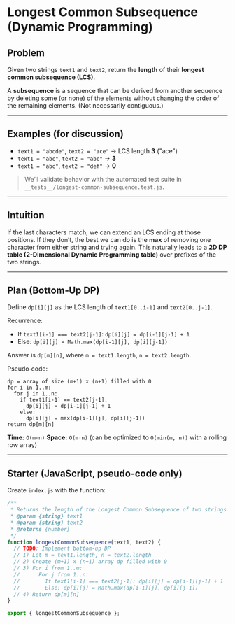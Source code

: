 # Longest Common Subsequence (Dynamic Programming)

## Problem

Given two strings `text1` and `text2`, return the **length** of their **longest common subsequence (LCS)**.

A **subsequence** is a sequence that can be derived from another sequence by deleting some (or none) of the elements without changing the order of the remaining elements. (Not necessarily contiguous.)

---

## Examples (for discussion)

- `text1 = "abcde"`, `text2 = "ace"` → LCS length **3** ("ace")
- `text1 = "abc"`, `text2 = "abc"` → **3**
- `text1 = "abc"`, `text2 = "def"` → **0**

> We’ll validate behavior with the automated test suite in `__tests__/longest-common-subsequence.test.js`.

---

## Intuition

If the last characters match, we can extend an LCS ending at those positions. If they don’t, the best we can do is the **max** of removing one character from either string and trying again. This naturally leads to a **2D DP table (2-Dimensional Dynamic Programming table)** over prefixes of the two strings.

---

## Plan (Bottom‑Up DP)

Define `dp[i][j]` as the LCS length of `text1[0..i-1]` and `text2[0..j-1]`.

Recurrence:

- If `text1[i-1] === text2[j-1]`: `dp[i][j] = dp[i-1][j-1] + 1`
- Else: `dp[i][j] = Math.max(dp[i-1][j], dp[i][j-1])`

Answer is `dp[m][n]`, where `m = text1.length`, `n = text2.length`.

Pseudo‑code:

```text
dp = array of size (m+1) x (n+1) filled with 0
for i in 1..m:
  for j in 1..n:
    if text1[i-1] == text2[j-1]:
      dp[i][j] = dp[i-1][j-1] + 1
    else:
      dp[i][j] = max(dp[i-1][j], dp[i][j-1])
return dp[m][n]
```

**Time:** `O(m·n)`
**Space:** `O(m·n)` (can be optimized to `O(min(m, n))` with a rolling row array)

---

## Starter (JavaScript, pseudo‑code only)

Create `index.js` with the function:

```js
/**
 * Returns the length of the Longest Common Subsequence of two strings.
 * @param {string} text1
 * @param {string} text2
 * @returns {number}
 */
function longestCommonSubsequence(text1, text2) {
  // TODO: Implement bottom-up DP
  // 1) Let m = text1.length, n = text2.length
  // 2) Create (m+1) x (n+1) array dp filled with 0
  // 3) For i from 1..m:
  //      For j from 1..n:
  //        If text1[i-1] === text2[j-1]: dp[i][j] = dp[i-1][j-1] + 1
  //        Else: dp[i][j] = Math.max(dp[i-1][j], dp[i][j-1])
  // 4) Return dp[m][n]
}

export { longestCommonSubsequence };
```
